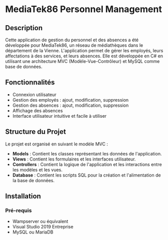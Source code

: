 # MediaTek86 Personnel Management

## Description
Cette application de gestion du personnel et des absences a été développée pour MediaTek86, un réseau de médiathèques dans le département de la Vienne. L'application permet de gérer les employés, leurs affectations à des services, et leurs absences. Elle est développée en C# en utilisant une architecture MVC (Modèle-Vue-Contrôleur) et MySQL comme base de données.

## Fonctionnalités
- Connexion utilisateur
- Gestion des employés : ajout, modification, suppression
- Gestion des absences : ajout, modification, suppression
- Affichage des absences
- Interface utilisateur intuitive et facile à utiliser

## Structure du Projet
Le projet est organisé en suivant le modèle MVC :
- **Models** : Contient les classes représentant les données de l'application.
- **Views** : Contient les formulaires et les interfaces utilisateur.
- **Controllers** : Contient la logique de l'application et les interactions entre les modèles et les vues.
- **Database** : Contient les scripts SQL pour la création et l'alimentation de la base de données.

## Installation
### Pré-requis
- Wampserver ou équivalent
- Visual Studio 2019 Entreprise
- MySQL ou MariaDB